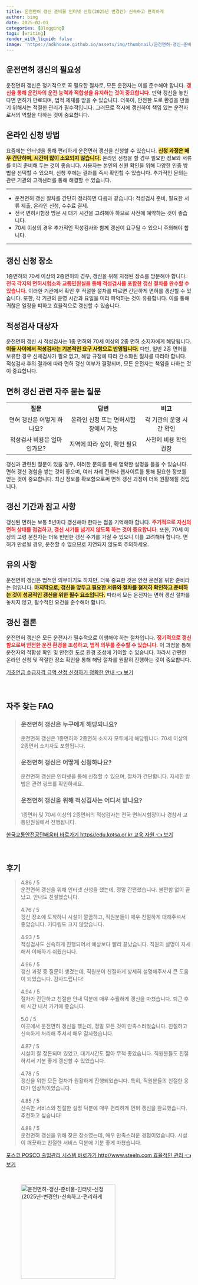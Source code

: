 ```yaml
---
title: 운전면허 갱신 준비물 인터넷 신청(2025년 변경안) 신속하고 편리하게
author: bing
date: 2025-02-01
categories: [Blogging]
tags: [writing]
render_with_liquid: false
image: 'https://adkhouse.github.io/assets/img/thumbnail/운전면허-갱신-준비물-인터넷-신청(2025년-변경안)-신속하고-편리하게.webp'
---
```



<h2 id='운전면허-갱신-필요성'>운전면허 갱신의 필요성</h2>

<p>운전면허 갱신은 정기적으로 꼭 필요한 절차로, 모든 운전자는 이를 준수해야 합니다. <b><span style="color: #ee2323;">갱신을 통해 운전자의 운전 능력과 적합성을 유지하는 것이 중요합니다.</span></b> 만약 갱신을 놓친다면 면허가 만료되며, 법적 제재를 받을 수 있습니다. 더욱이, 안전한 도로 환경을 만들기 위해서는 적절한 관리가 필수적입니다. 그러므로 적시에 갱신하여 책임 있는 운전자로서의 역할을 다하는 것이 중요합니다.</p>

<h2 id='온라인-신청-방법'>온라인 신청 방법</h2>

<p>요즘에는 인터넷을 통해 편리하게 운전면허 갱신을 신청할 수 있습니다. <b><span style="background-color: #ffe066;">신청 과정은 매우 간단하며, 시간이 많이 소요되지 않습니다.</span></b> 온라인 신청을 할 경우 필요한 정보와 서류를 미리 준비해 두는 것이 좋습니다. 사용자는 본인의 신원 확인을 위해 다양한 인증 방법을 선택할 수 있으며, 신청 후에는 결과를 즉시 확인할 수 있습니다. 추가적인 문의는 관련 기관의 고객센터를 통해 해결할 수 있습니다.</p>

<hr />

<ul>
    <li>운전면허 갱신 절차를 간단히 정리하면 다음과 같습니다: 적성검사 준비, 필요한 서류 제출, 온라인 신청, 수수료 결제.</li>
    <li>전국 면허시험장 방문 시 대기 시간을 고려해야 하므로 사전에 예약하는 것이 좋습니다.</li>
    <li>70세 이상의 경우 추가적인 적성검사와 함께 갱신이 요구될 수 있으니 주의해야 합니다.</li>
</ul>

<hr />

<h2 id='갱신신청장소'>갱신 신청 장소</h2>

<p>1종면허와 70세 이상의 2종면허의 경우, 갱신을 위해 지정된 장소를 방문해야 합니다. <b><span style="color: #ee2323;">전국 각지의 면허시험소와 교통민원실을 통해 적성검사를 포함한 갱신 절차를 완수할 수 있습니다.</span></b> 이러한 기관에서 확인 후 적절한 절차를 따르면 간단하게 면허를 갱신할 수 있습니다. 또한, 각 기관의 운영 시간과 요일을 미리 파악하는 것이 유용합니다. 이를 통해 귀찮은 일정을 피하고 효율적으로 갱신할 수 있습니다.</p>

<h2 id='적성검사-대상자'>적성검사 대상자</h2>

<p>운전면허 갱신 시 적성검사는 1종 면허와 70세 이상의 2종 면허 소지자에게 해당됩니다. <b><span style="background-color: #ffe066;">이들 사이에서 적성검사는 기본적인 요구 사항으로 반영됩니다.</span></b> 다만, 일반 2종 면허를 보유한 경우 신체검사가 필요 없고, 해당 규정에 따라 간소화된 절차를 따라야 합니다. 적성검사 후의 결과에 따라 면허 갱신 여부가 결정되며, 모든 운전자는 책임을 다하는 것이 중요합니다.</p>

<h2 id='면허갱신-FAQ'>면허 갱신 관련 자주 묻는 질문</h2>

<table>
    <tr>
        <td style="text-align: center; height: 17px;"><b>질문</b></td>
        <td style="text-align: center; height: 17px;"><b>답변</b></td>
        <td style="text-align: center; height: 17px;"><b>비고</b></td>
    </tr>
    <tr>
        <td style="text-align: center; height: 17px;">면허 갱신은 어떻게 하나요?</td>
        <td style="text-align: center; height: 17px;">온라인 신청 또는 면허시험장에서 가능</td>
        <td style="text-align: center; height: 17px;">각 기관의 운영 시간 확인</td>
    </tr>
    <tr>
        <td style="text-align: center; height: 17px;">적성검사 비용은 얼마인가요?</td>
        <td style="text-align: center; height: 17px;">지역에 따라 상이, 확인 필요</td>
        <td style="text-align: center; height: 17px;">사전에 비용 확인 권장</td>
    </tr>
</table>

<p>갱신과 관련된 질문이 있을 경우, 이러한 문의를 통해 명확한 설명을 들을 수 있습니다. 면허 갱신 경험을 쌓는 것이 좋으며, 여러 차례 전화나 웹사이트를 통해 필요한 정보를 얻는 것이 중요합니다. 최신 정보를 확보함으로써 면허 갱신 과정이 더욱 원활해질 것입니다.</p>

<h2 id='갱신-기간-참고사항'>갱신 기간과 참고 사항</h2>

<p>갱신된 면허는 보통 5년마다 갱신해야 한다는 점을 기억해야 합니다. <b><span style="color: #ee2323;">주기적으로 자신의 면허 상태를 점검하고, 갱신 시기를 넘기지 않도록 하는 것이 중요합니다.</span></b> 또한, 70세 이상의 고령 운전자는 더욱 빈번한 갱신 주기를 가질 수 있으니 이를 고려해야 합니다. 면허가 만료될 경우, 운전할 수 없으므로 지연되지 않도록 주의하세요.</p>

<h2 id='유의사항'>유의 사항</h2>

<p>운전면허 갱신은 법적인 의무이기도 하지만, 더욱 중요한 것은 안전 운전을 위한 준비라는 점입니다. <b><span style="background-color: #ffe066;">마지막으로, 갱신을 앞두고 필요한 서류와 절차를 철저히 확인하고 준비하는 것이 성공적인 갱신을 위한 필수 요소입니다.</span></b> 따라서 모든 운전자는 면허 갱신 절차를 놓치지 않고, 필수적인 요건을 준수해야 합니다.</p>

<h2 id='갱신-결론'>갱신 결론</h2>

<p>운전면허 갱신은 모든 운전자가 필수적으로 이행해야 하는 절차입니다. <b><span style="color: #ee2323;">정기적으로 갱신함으로써 안전한 운전 환경을 조성하고, 법적 의무를 준수할 수 있습니다.</span></b> 이 과정을 통해 운전자의 적합성 확인 및 안전한 도로 환경 조성에 기여할 수 있습니다. 따라서 간편한 온라인 신청 및 적절한 장소 확인을 통해 해당 절차를 원활히 진행하는 것이 중요합니다.</p>


<p><a class="click-button" title="기초연금 수급자격 금액 산정 신청하기 정확한 안내" href="https://adkhouse.github.io/posts/%EA%B8%B0%EC%B4%88%EC%97%B0%EA%B8%88-%EC%88%98%EA%B8%89%EC%9E%90%EA%B2%A9-%EA%B8%88%EC%95%A1-%EC%82%B0%EC%A0%95-%EC%8B%A0%EC%B2%AD%ED%95%98%EA%B8%B0-%EC%A0%95%ED%99%95%ED%95%9C-%EC%95%88%EB%82%B4/" rel="dofollow">기초연금 수급자격 금액 산정 신청하기 정확한 안내 👈 보기</a></p><br>
<h2 id='자주_찾는_FAQ'>자주 찾는 FAQ</h2>
<div itemscope="" itemtype="https://schema.org/FAQPage"> 
<blockquote> 
<div itemscope="" itemprop="mainEntity" itemtype="https://schema.org/Question"> 
<h3 itemprop="name">운전면허 갱신은 누구에게 해당되나요?</h3> 
<div itemscope="" itemprop="acceptedAnswer" itemtype="https://schema.org/Answer"> 
<span itemprop="text"> 
<p>운전면허 갱신은 1종면허와 2종면허 소지자 모두에게 해당됩니다. 70세 이상의 2종면허 소지자도 포함됩니다.</p> 
</span> </div> 

<p></div> </p>

<div itemscope="" itemprop="mainEntity" itemtype="https://schema.org/Question"> 
<h3 itemprop="name">운전면허 갱신은 어떻게 신청하나요?</h3> 
<div itemscope="" itemprop="acceptedAnswer" itemtype="https://schema.org/Answer"> 
<span itemprop="text"> 
<p>운전면허 갱신은 인터넷을 통해 신청할 수 있으며, 절차가 간단합니다. 자세한 방법은 관련 링크를 확인하세요.</p> 
</span> </div> 

<p></div> </p>

<div itemscope="" itemprop="mainEntity" itemtype="https://schema.org/Question"> 
<h3 itemprop="name">운전면허 갱신을 위해 적성검사는 어디서 받나요?</h3> 
<div itemscope="" itemprop="acceptedAnswer" itemtype="https://schema.org/Answer"> 
<span itemprop="text"> 
<p>1종면허 및 70세 이상의 2종면허의 적성검사는 전국 면허시험장이나 경참서 교통민원실에서 진행됩니다.</p> 
</span> </div> 

<p></div> </p>

<p></blockquote> 
</div></p>
<p><a class="click-button" title="한국교통안전공단배움터 바로가기 https//edu.kotsa.or.kr 교육 자원" href="https://adkhouse.github.io/posts/%ED%95%9C%EA%B5%AD%EA%B5%90%ED%86%B5%EC%95%88%EC%A0%84%EA%B3%B5%EB%8B%A8%EB%B0%B0%EC%9B%80%ED%84%B0-%EB%B0%94%EB%A1%9C%EA%B0%80%EA%B8%B0-httpsedu.kotsa.or.kr-%EA%B5%90%EC%9C%A1-%EC%9E%90%EC%9B%90/" rel="dofollow">한국교통안전공단배움터 바로가기 https//edu.kotsa.or.kr 교육 자원 👈 보기</a></p><br>
<h2 id='후기'>후기</h2>
<div itemscope itemtype="https://schema.org/Product">
  <blockquote>
  <div itemprop="review" itemscope itemtype="https://schema.org/Review">
      <div itemprop="reviewRating" itemscope itemtype="https://schema.org/Rating"> <span itemprop="ratingValue">4.86</span> / <span itemprop="bestRating">5</span> </div>
      <span itemprop="reviewBody">운전면허 갱신을 위해 인터넷 신청을 했는데, 정말 간편했습니다. 불편함 없이 끝났고, 안내도 친절했습니다.</span>
  </div>
  <br>
  <div itemprop="review" itemscope itemtype="https://schema.org/Review">
      <div itemprop="reviewRating" itemscope itemtype="https://schema.org/Rating"> <span itemprop="ratingValue">4.76</span> / <span itemprop="bestRating">5</span> </div>
      <span itemprop="reviewBody">갱신 장소에 도착하니 시설이 깔끔하고, 직원분들이 매우 친절하게 대해주셔서 좋았습니다. 기다림도 크지 않았습니다.</span>
  </div>
  <br>
  <div itemprop="review" itemscope itemtype="https://schema.org/Review">
      <div itemprop="reviewRating" itemscope itemtype="https://schema.org/Rating"> <span itemprop="ratingValue">4.93</span> / <span itemprop="bestRating">5</span> </div>
      <span itemprop="reviewBody">적성검사도 신속하게 진행되어서 예상보다 빨리 끝났습니다. 직원의 설명이 자세해서 이해하기 쉬웠습니다.</span>
  </div>
  <br>
  <div itemprop="review" itemscope itemtype="https://schema.org/Review">
      <div itemprop="reviewRating" itemscope itemtype="https://schema.org/Rating"> <span itemprop="ratingValue">4.96</span> / <span itemprop="bestRating">5</span> </div>
      <span itemprop="reviewBody">갱신 과정 중 질문이 생겼는데, 직원분이 친절하게 상세히 설명해주셔서 큰 도움이 되었습니다. 감사드립니다!</span>
  </div>
  <br>
  <div itemprop="review" itemscope itemtype="https://schema.org/Review">
      <div itemprop="reviewRating" itemscope itemtype="https://schema.org/Rating"> <span itemprop="ratingValue">4.94</span> / <span itemprop="bestRating">5</span> </div>
      <span itemprop="reviewBody">절차가 간단하고 친절한 안내 덕분에 매우 수월하게 갱신을 마쳤습니다. 퇴근 후에 시간 내서 가기에 좋습니다.</span>
  </div>
  <br>
  <div itemprop="review" itemscope itemtype="https://schema.org/Review">
      <div itemprop="reviewRating" itemscope itemtype="https://schema.org/Rating"> <span itemprop="ratingValue">5.0</span> / <span itemprop="bestRating">5</span> </div>
      <span itemprop="reviewBody">이곳에서 운전면허 갱신을 했는데, 정말 모든 것이 만족스러웠습니다. 친절하고 신속하게 처리해 주셔서 매우 감사했습니다.</span>
  </div>
  <br>
  <div itemprop="review" itemscope itemtype="https://schema.org/Review">
      <div itemprop="reviewRating" itemscope itemtype="https://schema.org/Rating"> <span itemprop="ratingValue">4.87</span> / <span itemprop="bestRating">5</span> </div>
      <span itemprop="reviewBody">시설이 잘 정돈되어 있었고, 대기시간도 짧아 무척 좋았습니다. 직원분들도 친절하셔서 기분 좋게 갱신할 수 있었습니다.</span>
  </div>
  <br>
  <div itemprop="review" itemscope itemtype="https://schema.org/Review">
      <div itemprop="reviewRating" itemscope itemtype="https://schema.org/Rating"> <span itemprop="ratingValue">4.78</span> / <span itemprop="bestRating">5</span> </div>
      <span itemprop="reviewBody">갱신을 위한 모든 절차가 원활하게 진행되었습니다. 특히, 직원분들의 친절한 응대가 인상적이었습니다.</span>
  </div>
  <br>
  <div itemprop="review" itemscope itemtype="https://schema.org/Review">
      <div itemprop="reviewRating" itemscope itemtype="https://schema.org/Rating"> <span itemprop="ratingValue">4.85</span> / <span itemprop="bestRating">5</span> </div>
      <span itemprop="reviewBody">신속한 서비스와 친절한 설명 덕분에 매우 편리하게 면허 갱신을 완료했습니다. 추천하고 싶습니다!</span>
  </div>
  <br>
  <div itemprop="review" itemscope itemtype="https://schema.org/Review">
      <div itemprop="reviewRating" itemscope itemtype="https://schema.org/Rating"> <span itemprop="ratingValue">4.88</span> / <span itemprop="bestRating">5</span> </div>
      <span itemprop="reviewBody">운전면허 갱신을 위해 찾은 장소였는데, 매우 만족스러운 경험이었습니다. 시설이 깨끗하고 친절한 서비스 덕분에 기분 좋게 마쳤습니다.</span>
  </div>
  </blockquote>
</div>
<p><a class="click-button" title="포스코 POSCO 출입관리 시스템 바로가기 http//www.steeln.com 효율적인 관리" href="https://adkhouse.github.io/posts/%ED%8F%AC%EC%8A%A4%EC%BD%94-POSCO-%EC%B6%9C%EC%9E%85%EA%B4%80%EB%A6%AC-%EC%8B%9C%EC%8A%A4%ED%85%9C-%EB%B0%94%EB%A1%9C%EA%B0%80%EA%B8%B0-httpwww.steeln.com-%ED%9A%A8%EC%9C%A8%EC%A0%81%EC%9D%B8-%EA%B4%80%EB%A6%AC/" rel="dofollow">포스코 POSCO 출입관리 시스템 바로가기 http//www.steeln.com 효율적인 관리 👈 보기</a></p><br>
<figure class="image"><img src="https://adkhouse.github.io/assets/img/thumbnail/운전면허-갱신-준비물-인터넷-신청(2025년-변경안)-신속하고-편리하게.webp" alt="운전면허-갱신-준비물-인터넷-신청(2025년-변경안)-신속하고-편리하게" width="256" height="256"></figure>